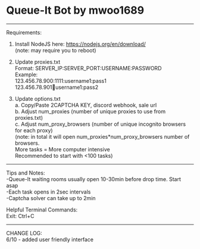 # Queue-It Bot by mwoo1689
------------------------------------------------------------------------
Requirements:
1. Install NodeJS here: https://nodejs.org/en/download/ \
(note: may require you to reboot)

2. Update proxies.txt\
Format: SERVER_IP:SERVER_PORT:USERNAME:PASSWORD\
Example: \
123.456.78.900:1111:username1:pass1\
123.456.78.901:1234:username1:pass2

3. Update options.txt\
a. Copy/Paste 2CAPTCHA KEY, discord webhook, sale url\
b. Adjust num_proxies (number of unique proxies to use from proxies.txt) \
c. Adjust num_proxy_browsers (number of unique incognito browsers for each proxy)\
(note: in total it will open num_proxies*num_proxy_browsers number of browsers.\
More tasks = More computer intensive\
Recommended to start with <100 tasks)

------------------------------------------------------------------------
Tips and Notes:\
-Queue-It waiting rooms usually open 10-30min before drop time. Start asap\
-Each task opens in 2sec intervals\
-Captcha solver can take up to 2min


Helpful Terminal Commands:\
Exit: Ctrl+C



----------------------------------------------------------------------
CHANGE LOG:\
6/10 - added user friendly interface
